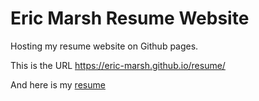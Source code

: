 # Eric Marsh Resume Website

Hosting my resume website on Github pages.

This is the URL https://eric-marsh.github.io/resume/

And here is my [resume](https://eric-marsh.github.io/resume/Eric_Marsh_Resume.pdf)
